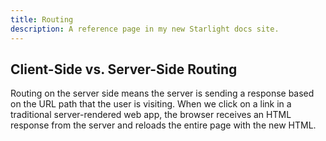 ```yaml
---
title: Routing
description: A reference page in my new Starlight docs site.
---
```


## Client-Side vs. Server-Side Routing​

Routing on the server side means the server is sending a response based on the URL path that the user is visiting. When we click on a link in a traditional server-rendered web app, the browser receives an HTML response from the server and reloads the entire page with the new HTML.
